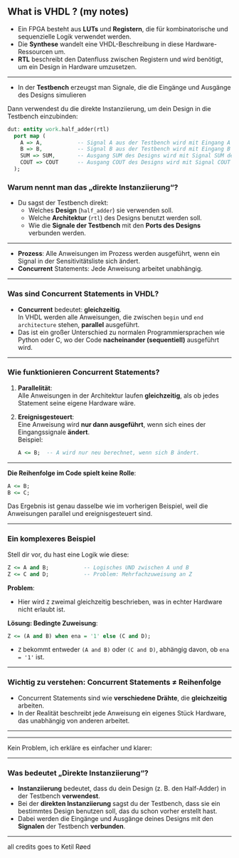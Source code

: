 What is VHDL ? (my notes)
---

- Ein FPGA besteht aus **LUTs** und **Registern**, die für kombinatorische und sequenzielle Logik verwendet werden.  
- Die **Synthese** wandelt eine VHDL-Beschreibung in diese Hardware-Ressourcen um.  
- **RTL** beschreibt den Datenfluss zwischen Registern und wird benötigt, um ein Design in Hardware umzusetzen.

--- 

- In der **Testbench** erzeugst man Signale, die die Eingänge und Ausgänge des Designs simulieren

Dann verwendest du die direkte Instanziierung, um dein Design in die Testbench einzubinden:

```vhdl
dut: entity work.half_adder(rtl)
  port map (
    A => A,           -- Signal A aus der Testbench wird mit Eingang A des Designs verbunden
    B => B,           -- Signal B aus der Testbench wird mit Eingang B des Designs verbunden
    SUM => SUM,       -- Ausgang SUM des Designs wird mit Signal SUM der Testbench verbunden
    COUT => COUT      -- Ausgang COUT des Designs wird mit Signal COUT der Testbench verbunden
  );
```

### **Warum nennt man das „direkte Instanziierung“?**
- Du sagst der Testbench direkt:
  - Welches **Design** (`half_adder`) sie verwenden soll.
  - Welche **Architektur** (`rtl`) des Designs benutzt werden soll.
  - Wie die **Signale der Testbench** mit den **Ports des Designs** verbunden werden.


---


- **Prozess**: Alle Anweisungen im Prozess werden ausgeführt, wenn ein Signal in der Sensitivitätsliste sich ändert.
- **Concurrent** Statements: Jede Anweisung arbeitet unabhängig.

---

### **Was sind Concurrent Statements in VHDL?**
- **Concurrent** bedeutet: **gleichzeitig**.  
  In VHDL werden alle Anweisungen, die zwischen `begin` und `end architecture` stehen, **parallel** ausgeführt.
- Das ist ein großer Unterschied zu normalen Programmiersprachen wie Python oder C, wo der Code **nacheinander (sequentiell)** ausgeführt wird.

---

### **Wie funktionieren Concurrent Statements?**
1. **Parallelität**:  
   Alle Anweisungen in der Architektur laufen **gleichzeitig**, als ob jedes Statement seine eigene Hardware wäre.  
   
2. **Ereignisgesteuert**:  
   Eine Anweisung wird **nur dann ausgeführt**, wenn sich eines der Eingangssignale **ändert**.  
   Beispiel:
   ```vhdl
   A <= B;  -- A wird nur neu berechnet, wenn sich B ändert.
   ```

---

**Die Reihenfolge im Code spielt keine Rolle**:
```vhdl
A <= B;
B <= C;
```
Das Ergebnis ist genau dasselbe wie im vorherigen Beispiel, weil die Anweisungen parallel und ereignisgesteuert sind.

---

### **Ein komplexeres Beispiel**
Stell dir vor, du hast eine Logik wie diese:
```vhdl
Z <= A and B;           -- Logisches UND zwischen A und B
Z <= C and D;           -- Problem: Mehrfachzuweisung an Z
```

**Problem**:
- Hier wird `Z` zweimal gleichzeitig beschrieben, was in echter Hardware nicht erlaubt ist.

**Lösung: Bedingte Zuweisung**:
```vhdl
Z <= (A and B) when ena = '1' else (C and D);
```
- `Z` bekommt entweder `(A and B)` oder `(C and D)`, abhängig davon, ob `ena = '1'` ist.

---

### **Wichtig zu verstehen: Concurrent Statements ≠ Reihenfolge**
- Concurrent Statements sind wie **verschiedene Drähte**, die **gleichzeitig** arbeiten.
- In der Realität beschreibt jede Anweisung ein eigenes Stück Hardware, das unabhängig von anderen arbeitet.

---
-------
Kein Problem, ich erkläre es einfacher und klarer:

---

### **Was bedeutet „Direkte Instanziierung“?**
- **Instanziierung** bedeutet, dass du dein Design (z. B. den Half-Adder) in der Testbench **verwendest**.  
- Bei der **direkten Instanziierung** sagst du der Testbench, dass sie ein bestimmtes Design benutzen soll, das du schon vorher erstellt hast.  
- Dabei werden die Eingänge und Ausgänge deines Designs mit den **Signalen** der Testbench **verbunden**.

---

all credits goes to Ketil Røed